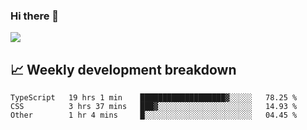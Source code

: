 ### Hi there 👋
<img align="center" src="https://github-readme-stats.vercel.app/api?username=Tumao727&show_icons=true&hide_title=true&theme=dracula" />


## 📈 Weekly development breakdown
<!--START_SECTION:waka-->

```text
TypeScript   19 hrs 1 min    ███████████████████▓░░░░░   78.25 %
CSS          3 hrs 37 mins   ███▓░░░░░░░░░░░░░░░░░░░░░   14.93 %
Other        1 hr 4 mins     █░░░░░░░░░░░░░░░░░░░░░░░░   04.45 %
```

<!--END_SECTION:waka-->